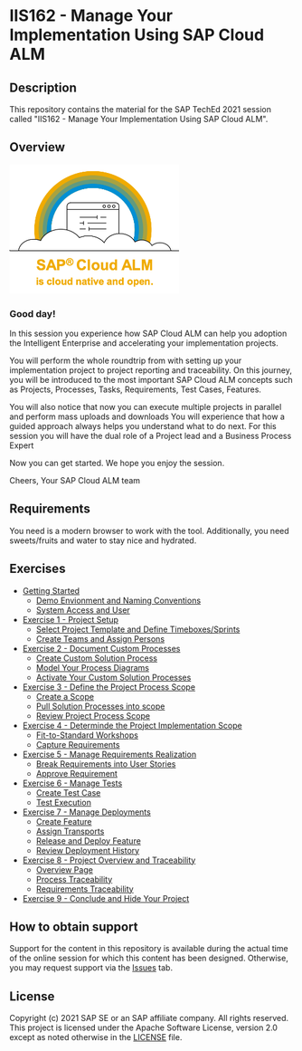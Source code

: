 # IIS162 - Manage Your Implementation Using SAP Cloud ALM

## Description

This repository contains the material for the SAP TechEd 2021 session called "IIS162 - Manage Your Implementation Using SAP Cloud ALM".  

## Overview

<img src="images/2021-11-11-14-23-55.png" width=300>

### Good day!

In this session you experience how SAP Cloud ALM can help you adoption the Intelligent Enterprise and accelerating your implementation projects.

You will perform the whole roundtrip from with setting up your implementation project to project reporting and traceability. On this journey, you will be introduced to the most important SAP Cloud ALM concepts such as Projects, Processes, Tasks, Requirements, Test Cases, Features. 

You will also notice that now you can execute multiple projects in parallel and perform mass uploads and downloads You will experience that how a guided approach always helps you understand what to do next. For this session you will have the dual role of a Project lead and a Business Process Expert

Now you can get started. We hope you enjoy the session.

​Cheers, Your SAP Cloud ALM team

## Requirements

You need is a modern browser to work with the tool. Additionally, you need sweets/fruits and water to stay nice and hydrated.

## Exercises

- [Getting Started](exercises/ex0/)
    - [Demo Envionment and Naming Conventions](exercises/ex0/README.MD#Demo-Envionment-and-Naming-Conventions)
    - [System Access and User](exercises/ex0/README.MD#System-Access-and-User)
- [Exercise 1 - Project Setup](exercises/ex1/README.MD)
    - [Select Project Template and Define Timeboxes/Sprints](exercises/ex1/README.md#Select-Project-Template-and-Define-Timeboxes/Sprints)
    - [Create Teams and Assign Persons](exercises/ex1/README.md#Create-Teams-and-Assign-Persons)
- [Exercise 2 - Document Custom Processes](exercises/ex2/README.MD)
    - [Create Custom Solution Process](exercises/ex2/README.md#Create-Custom-Solution-Process)
    - [Model Your Process Diagrams](exercises/ex2/README.MD#Model-Your-Process-Diagrams)
    - [Activate Your Custom Solution Processes](exercises/ex2/README.MD#Activate-Your-Custom-Solution-Processes)
- [Exercise 3 - Define the Project Process Scope](exercises/ex3/README.MD)
    - [Create a Scope](exercises/ex3/README.MD#Create-a-Scope)
    - [Pull Solution Processes into scope](exercises/ex3/README.MD#Pull-Solution-Processes-into-scope)
    - [Review Project Process Scope](exercises/ex3/README.MD#Review-Project-Process-Scope)
- [Exercise 4 - Determinde the Project Implementation Scope](exercises/ex4/README.MD)
    - [Fit-to-Standard Workshops](exercises/ex4/README.MD#Fit-to-Standard-Workshops)
    - [Capture Requirements](exercises/ex4/README.MD#Capture-Requirements)
- [Exercise 5 - Manage Requirements Realization](exercises/ex5/README.MD)
    - [Break Requirements into User Stories](exercises/ex5/README.MD#Break-Requirements-into-User-Stories)
    - [Approve Requirement](exercises/ex5/README.MD#Approve-Requirement)
- [Exercise 6 - Manage Tests](exercises/ex6/README.MD)
    - [Create Test Case](exercises/ex6/README.MD#Create-Test-Case)
    - [Test Execution](exercises/ex6/README.MD#Test-Execution)
- [Exercise 7 - Manage Deployments](exercises/ex7/README.MD)
    - [Create Feature](exercises/ex7/README.MD#Create-Feature)
    - [Assign Transports](exercises/ex7/README.MD#Assign-Transports)
    - [Release and Deploy Feature](exercises/ex7/README.MD#Release-and-Deploy-Feature)
    - [Review Deployment History](exercises/ex7/README.MD#Review-Deployment-History)
- [Exercise 8 - Project Overview and Traceability](exercises/ex8/README.MD)
    - [Overview Page](exercises/ex8/README.MD#Overview-Page)
    - [Process Traceability](exercises/ex8/README.MD#Process-Traceability)
    - [Requirements Traceability](exercises/ex8/README.MD#Requirements-Traceability)
- [Exercise 9 - Conclude and Hide Your Project](exercises/ex9/README.MD)    

## How to obtain support

Support for the content in this repository is available during the actual time of the online session for which this content has been designed. Otherwise, you may request support via the [Issues](../../issues) tab.

## License
Copyright (c) 2021 SAP SE or an SAP affiliate company. All rights reserved. This project is licensed under the Apache Software License, version 2.0 except as noted otherwise in the [LICENSE](LICENSES/Apache-2.0.txt) file.
